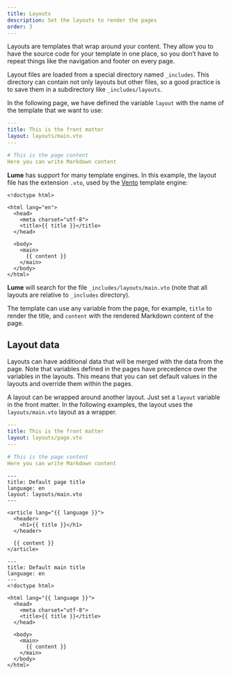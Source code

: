 ```yaml
---
title: Layouts
description: Set the layouts to render the pages
order: 3
---
```


Layouts are templates that wrap around your content. They allow you to have the
source code for your template in one place, so you don’t have to repeat things
like the navigation and footer on every page.

Layout files are loaded from a special directory named `_includes`. This
directory can contain not only layouts but other files, so a good practice is to
save them in a subdirectory like `_includes/layouts`.

In the following page, we have defined the variable `layout` with the name of
the template that we want to use:

```yml
---
title: This is the front matter
layout: layouts/main.vto
---

# This is the page content
Here you can write Markdown content
```

**Lume** has support for many template engines. In this example, the layout file
has the extension `.vto`, used by the [Vento](https://vento.js.org/) template
engine:

```vento
<!doctype html>

<html lang="en">
  <head>
    <meta charset="utf-8">
    <title>{{ title }}</title>
  </head>

  <body>
    <main>
      {{ content }}
    </main>
  </body>
</html>
```

**Lume** will search for the file `_includes/layouts/main.vto` (note that all
layouts are relative to `_includes` directory).

The template can use any variable from the page, for example, `title` to render
the title, and `content` with the rendered Markdown content of the page.

## Layout data

Layouts can have additional data that will be merged with the data from the
page. Note that variables defined in the pages have precedence over the
variables in the layouts. This means that you can set default values in the
layouts and override them within the pages.

A layout can be wrapped around another layout. Just set a `layout` variable in
the front matter. In the following examples, the layout uses the
`layouts/main.vto` layout as a wrapper.

<lume-code>

```yml { title="page.md" }
---
title: This is the front matter
layout: layouts/page.vto
---

# This is the page content
Here you can write Markdown content
```

```vento { title="_includes/layouts/page.vto" }
---
title: Default page title
language: en
layout: layouts/main.vto
---

<article lang="{{ language }}">
  <header>
    <h1>{{ title }}</h1>
  </header>

  {{ content }}
</article>
```

```vento { title="_includes/layouts/main.vto" }
---
title: Default main title
language: en
---
<!doctype html>

<html lang="{{ language }}">
  <head>
    <meta charset="utf-8">
    <title>{{ title }}</title>
  </head>

  <body>
    <main>
      {{ content }}
    </main>
  </body>
</html>
```

</lume-code>
